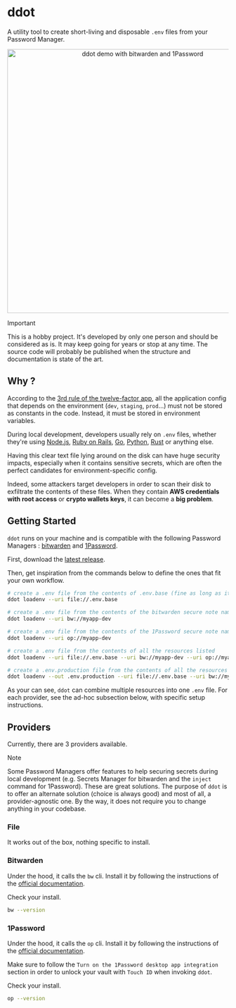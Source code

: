 # ddot

A utility tool to create short-living and disposable `.env` files from your Password Manager.

<p align="center">
    <a href="https://www.youtube.com/watch?v=voQ1STMNT40" rel="noopener noreferrer" target="_blank">
        <img alt="ddot demo with bitwarden and 1Password" src="https://img.youtube.com/vi/voQ1STMNT40/0.jpg" width="600">
    </a>
</p>

> [!IMPORTANT]
> This is a hobby project. It's developed by only one person and should be considered as is. It may keep going for years or stop at any time.
> The source code will probably be published when the structure and documentation is state of the art.

## Why ?

According to the [3rd rule of the twelve-factor app](https://12factor.net/config), all the application config that depends on the environment (`dev`, `staging`, `prod`...) must not be stored as constants in the code. Instead, it must be stored in environment variables.

During local development, developers usually rely on `.env` files, whether they're using [Node.js](https://nodejs.org/dist/latest/docs/api/cli.html#--env-fileconfig), [Ruby on Rails](https://github.com/bkeepers/dotenv), [Go](https://github.com/joho/godotenv), [Python](https://pypi.org/project/python-dotenv), [Rust](https://github.com/allan2/dotenvy) or anything else.

Having this clear text file lying around on the disk can have huge security impacts, especially when it contains sensitive secrets, which are often the perfect candidates for environment-specific config.

Indeed, some attackers target developers in order to scan their disk to exfiltrate the contents of these files. When they contain **AWS credentials with root access** or **crypto wallets keys**, it can become a **big problem**.

## Getting Started

`ddot` runs on your machine and is compatible with the following Password Managers : [bitwarden](https://bitwarden.com) and [1Password](https://1password.com).

First, download the [latest release](https://github.com/c100k/ddot/releases).

Then, get inspiration from the commands below to define the ones that fit your own workflow.

```sh
# create a .env file from the contents of .env.base (fine as long as it does not contain non-sensitive secrets)
ddot loadenv --uri file://.env.base

# create a .env file from the contents of the bitwarden secure note named `myapp-dev`
ddot loadenv --uri bw://myapp-dev

# create a .env file from the contents of the 1Password secure note named `myapp-dev`
ddot loadenv --uri op://myapp-dev

# create a .env file from the contents of all the resources listed
ddot loadenv --uri file://.env.base --uri bw://myapp-dev --uri op://myapp-dev

# create a .env.production file from the contents of all the resources listed
ddot loadenv --out .env.production --uri file://.env.base --uri bw://myapp-prod --uri op://myapp-prod
```

As your can see, `ddot` can combine multiple resources into one `.env` file. For each provider, see the ad-hoc subsection below, with specific setup instructions.

## Providers

Currently, there are 3 providers available.

> [!NOTE]
> Some Password Managers offer features to help securing secrets during local development (e.g. Secrets Manager for bitwarden and the `inject` command for 1Password).
> These are great solutions. The purpose of `ddot` is to offer an alternate solution (choice is always good) and most of all, a provider-agnostic one. By the way, it does not require you to change anything in your codebase.

### File

It works out of the box, nothing specific to install.

### Bitwarden

Under the hood, it calls the `bw` cli. Install it by following the instructions of the [official documentation](https://bitwarden.com/help/cli/#download-and-install).

Check your install.

```sh
bw --version
```

### 1Password

Under the hood, it calls the `op` cli. Install it by following the instructions of the [official documentation](https://developer.1password.com/docs/cli/get-started/#step-1-install-1password-cli).

Make sure to follow the `Turn on the 1Password desktop app integration` section in order to unlock your vault with `Touch ID` when invoking `ddot`.

Check your install.

```sh
op --version
```

